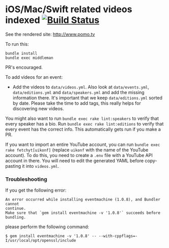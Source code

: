 # iOS/Mac/Swift related videos indexed [![Build Status](https://travis-ci.org/chriseidhof/pomotv.svg?branch=master)](https://travis-ci.org/chriseidhof/pomotv)

See the rendered site: http://www.pomo.tv

To run this:

    bundle install
    bundle exec middleman

PR's encouraged.

To add videos for an event:

- Add the videos to `data/videos.yml`. Also look at `data/events.yml`, `data/editions.yml` and `data/speakers.yml` and add the missing information there. It's important that we keep `data/editions.yml` sorted by date. Please take the time to add tags, this really helps for discovering new videos.

You might also want to run `bundle exec rake lint:speakers` to verify that every speaker has a bio. Run `bundle exec rake lint:editions` to verify that every event has the correct info. This automatically gets run if you make a PR.

If you want to import an entire YouTube account, you can run `bundle exec rake fetchyt[uikonf]` (replace `uikonf` with the name of the YouTube account). To do this, you need to create a `.env` file with a YouTube API account in there. You will need to edit the generated YAML before copy-pasting it into `videos.yml`.

### Troubleshooting

If you get the following error:

    An error occurred while installing eventmachine (1.0.8), and Bundler cannot
    continue.
    Make sure that `gem install eventmachine -v '1.0.8'` succeeds before bundling.

please perform the following command:

    $ gem install eventmachine -v '1.0.8' -- --with-cppflags=-I/usr/local/opt/openssl/include
